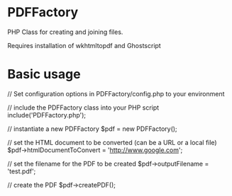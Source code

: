 PDFFactory
==========

PHP Class for creating and joining files.

Requires installation of wkhtmltopdf and Ghostscript

Basic usage
==========

// Set configuration options in PDFFactory/config.php to your environment

// include the PDFFactory class into your PHP script
include('PDFFactory.php');

// instantiate a new PDFFactory
$pdf = new PDFFactory();

// set the HTML document to be converted (can be a URL or a local file)
$pdf->htmlDocumentToConvert = 'http://www.google.com';

// set the filename for the PDF to be created
$pdf->outputFilename = 'test.pdf';

// create the PDF
$pdf->createPDF();